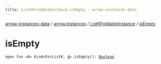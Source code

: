 ```yaml
---
title: ListKFoldableInstance.isEmpty - arrow-instances-data
---
```


[arrow-instances-data](../../index.html) / [arrow.instances](../index.html) / [ListKFoldableInstance](index.html) / [isEmpty](./is-empty.html)

# isEmpty

`open fun <A> Kind<ForListK, `[`A`](is-empty.html#A)`>.isEmpty(): `[`Boolean`](https://kotlinlang.org/api/latest/jvm/stdlib/kotlin/-boolean/index.html)
